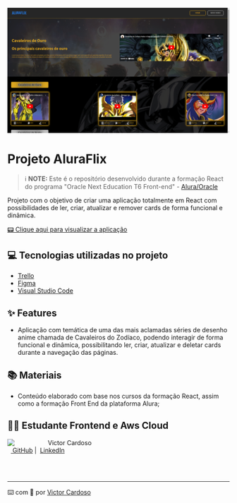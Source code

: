<p align="center">
    <img width="800" src="src/pages/PaginaBase/printChallengeAluraFlix.png">
</p>

# Projeto AluraFlix


 > ℹ️ **NOTE:** Este é o repositório desenvolvido durante a formação React do programa "Oracle Next Education T6 Front-end" - [Alura/Oracle](https://cursos.alura.com.br)

Projeto com o objetivo de criar uma aplicação totalmente em React com possibilidades de ler, criar, atualizar e remover cards de forma funcional e dinâmica. 

<a href="https://challenge-alura-flix-gold.vercel.app/" title="View Project now"> 📟 Clique aqui para visualizar a aplicação</a>

## 💻 Tecnologias utilizadas no projeto

- [Trello](https://trello.com/) 
- [Figma](https://www.figma.com/)
- [Visual Studio Code](https://code.visualstudio.com/)

## ✨ Features

- Aplicação com temática de uma das mais aclamadas séries de desenho anime chamada de Cavaleiros do Zodíaco, podendo interagir de forma funcional e dinâmica, possibilitando ler, criar, atualizar e deletar cards durante a navegação das páginas.

## 📚 Materiais

- Conteúdo elaborado com base nos cursos da formação React, assim como a formação Front End da plataforma Alura;

## 👨‍💻 Estudante Frontend e Aws Cloud

<p>
    <img 
      align=left 
      margin=10 
      width=80 
      src="https://github.com/VictorSamuraiWol.png"
    />
    <p>&nbsp&nbsp&nbspVictor Cardoso<br>
    &nbsp&nbsp<a href="https://github.com/VictorSamuraiWol">
    GitHub</a>&nbsp;|&nbsp;
    <a href="https://www.linkedin.com/in/victor-cardoso-cloud-front/">LinkedIn</a>

<br/><br/>

---

⌨️ com 💚 por [Victor Cardoso](https://github.com/VictorSamuraiWol)
